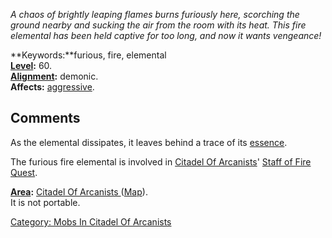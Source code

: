 *A chaos of brightly leaping flames burns furiously here, scorching the
ground nearby and sucking the air from the room with its heat. This fire
elemental has been held captive for too long, and now it wants
vengeance!*

**Keywords:**furious, fire, elemental  
**[Level](Level "wikilink"):** 60.  
**[Alignment](Alignment "wikilink"):** demonic.  
**Affects:** [ aggressive](Aggressive "wikilink").  

## Comments

As the elemental dissipates, it leaves behind a trace of its [
essence](Fire_Essence "wikilink").

The furious fire elemental is involved in [Citadel Of
Arcanists](:Category:_Citadel_Of_Arcanists "wikilink")' [Staff of Fire
Quest](Staff_Of_Fire_Quest "wikilink").

**[Area](:Category:_Areas "wikilink"):** [Citadel Of Arcanists
](:Category:_Citadel_Of_Arcanists "wikilink")
([Map](Citadel_Of_Arcanists_Map "wikilink")).  
It is not portable.

[Category: Mobs In Citadel Of
Arcanists](Category:_Mobs_In_Citadel_Of_Arcanists "wikilink")
